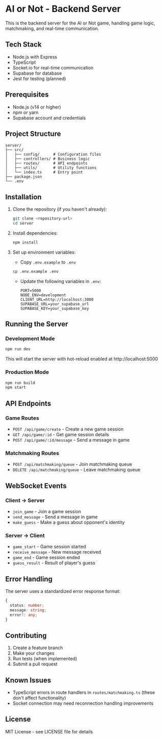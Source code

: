 # AI or Not - Backend Server

This is the backend server for the AI or Not game, handling game logic, matchmaking, and real-time communication.

## Tech Stack

- Node.js with Express
- TypeScript
- Socket.io for real-time communication
- Supabase for database
- Jest for testing (planned)

## Prerequisites

- Node.js (v14 or higher)
- npm or yarn
- Supabase account and credentials

## Project Structure

```
server/
├── src/
│   ├── config/      # Configuration files
│   ├── controllers/ # Business logic
│   ├── routes/      # API endpoints
│   ├── utils/       # Utility functions
│   └── index.ts     # Entry point
├── package.json
└── .env
```

## Installation

1. Clone the repository (if you haven't already):
   ```bash
   git clone <repository-url>
   cd server
   ```

2. Install dependencies:
   ```bash
   npm install
   ```

3. Set up environment variables:
   - Copy `.env.example` to `.env`
   ```bash
   cp .env.example .env
   ```
   - Update the following variables in `.env`:
     ```
     PORT=5000
     NODE_ENV=development
     CLIENT_URL=http://localhost:3000
     SUPABASE_URL=your_supabase_url
     SUPABASE_KEY=your_supabase_key
     ```

## Running the Server

### Development Mode
```bash
npm run dev
```
This will start the server with hot-reload enabled at http://localhost:5000

### Production Mode
```bash
npm run build
npm start
```

## API Endpoints

### Game Routes
- `POST /api/game/create` - Create a new game session
- `GET /api/game/:id` - Get game session details
- `POST /api/game/:id/message` - Send a message in game

### Matchmaking Routes
- `POST /api/matchmaking/queue` - Join matchmaking queue
- `DELETE /api/matchmaking/queue` - Leave matchmaking queue

## WebSocket Events

### Client -> Server
- `join_game` - Join a game session
- `send_message` - Send a message in game
- `make_guess` - Make a guess about opponent's identity

### Server -> Client
- `game_start` - Game session started
- `receive_message` - New message received
- `game_end` - Game session ended
- `guess_result` - Result of player's guess

## Error Handling

The server uses a standardized error response format:
```typescript
{
  status: number;
  message: string;
  error?: any;
}
```

## Contributing

1. Create a feature branch
2. Make your changes
3. Run tests (when implemented)
4. Submit a pull request

## Known Issues

- TypeScript errors in route handlers in `routes/matchmaking.ts` (these don't affect functionality)
- Socket connection may need reconnection handling improvements

## License

MIT License - see LICENSE file for details 